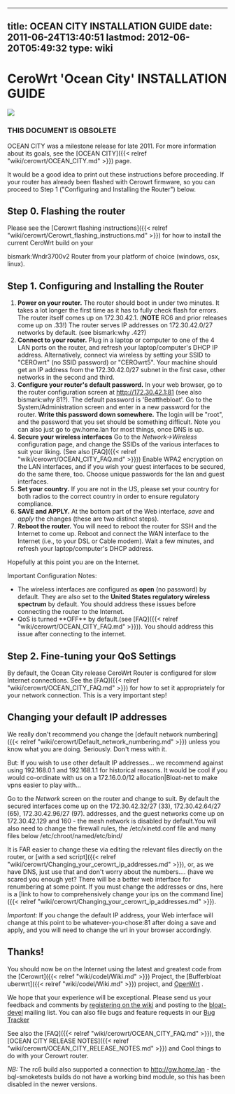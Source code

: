 
---
title: OCEAN CITY INSTALLATION GUIDE
date: 2011-06-24T13:40:51
lastmod: 2012-06-20T05:49:32
type: wiki
---
CeroWrt 'Ocean City' INSTALLATION GUIDE
=======================================

![](flanders320fade.jpg)

### THIS DOCUMENT IS OBSOLETE

OCEAN CITY was a milestone release for late 2011. For more information
about its goals, see the [OCEAN CITY]({{< relref "wiki/cerowrt/OCEAN_CITY.md" >}}) page.

It would be a good idea to print out these instructions before
proceeding. If your router has already been flashed with Cerowrt
firmware, so you can proceed to Step 1 ("Configuring and Installing the
Router") below.

Step 0. Flashing the router
---------------------------

Please see the [Cerowrt flashing instructions]({{< relref "wiki/cerowrt/Cerowrt_flashing_instructions.md" >}}) for how to
install the current CeroWrt build on your
<link>bismark:Wndr3700v2</link> Router from your platform of choice
(windows, osx, linux).

Step 1. Configuring and Installing the Router
---------------------------------------------

1.  **Power on your router.** The router should boot in under
    two minutes. It takes a lot longer the first time as it has to fully
    check flash for errors. The router itself comes up on 172.30.42.1.
    (**NOTE** RC6 and prior releases come up on .33!) The router serves
    IP addresses on 172.30.42.0/27 networks by default. (see
    <link>bismark:why .42</link>?)
2.  **Connect to your router.** Plug in a laptop or computer to one of
    the 4 LAN ports on the router, and refresh your laptop/computer's
    DHCP IP address. Alternatively, connect via wireless by setting your
    SSID to "CEROwrt" (no SSID password) or "CEROwrt5". Your machine
    should get an IP address from the 172.30.42.0/27 subnet in the first
    case, other networks in the second and third.
3.  **Configure your router's default password.** In your web browser,
    go to the router configuration screen at http://172.30.42.1:81 (see
    also <link>bismark:why 81</link>?). The default password
    is 'Beatthebloat'. Go to the System/Administration screen and enter
    in a new password for the router. **Write this password
    down somewhere.** The login will be "root", and the password that
    you set should be something difficult. Note you can also just go to
    gw.home.lan for most things, once DNS is up.
4.  **Secure your wireless interfaces** Go to the *Network-&gt;Wireless*
    configuration page, and change the SSIDs of the various interfaces
    to suit your liking. (See also [FAQ]({{< relref "wiki/cerowrt/OCEAN_CITY_FAQ.md" >}}))
    Enable WPA2 encryption on the LAN interfaces, and if you wish your
    guest interfaces to be secured, do the same there, too. Choose
    unique passwords for the lan and guest interfaces.
5.  **Set your country.** If you are not in the US, please set your
    country for both radios to the correct country in order to ensure
    regulatory compliance.
6.  **SAVE and APPLY.** At the bottom part of the Web interface, *save*
    and *apply* the changes (these are two distinct steps).
7.  **Reboot the router.** You will need to reboot the router for SSH
    and the Internet to come up. Reboot and connect the WAN interface to
    the Internet (i.e., to your DSL or Cable modem). Wait a few minutes,
    and refresh your laptop/computer's DHCP address.

Hopefully at this point you are on the Internet.

Important Configuration Notes:

-   The wireless interfaces are configured as **open** (no password)
    by default. They are also set to the **United States regulatory
    wireless spectrum** by default. You should address these issues
    before connecting the router to the Internet.
-   <link>QoS</link> is turned **OFF** by default.(see
    [FAQ]({{< relref "wiki/cerowrt/OCEAN_CITY_FAQ.md" >}})). You should address this issue
    after connecting to the internet.

Step 2. Fine-tuning your QoS Settings
-------------------------------------

By default, the Ocean City release CeroWrt Router is configured for slow
Internet connections. See the [FAQ]({{< relref "wiki/cerowrt/OCEAN_CITY_FAQ.md" >}}) for how to
set it appropriately for your network connection. This is a very
important step!

Changing your default IP addresses
----------------------------------

We really don't recommend you change the [default network numbering]({{< relref "wiki/cerowrt/Default_network_numbering.md" >}}) unless you know what you are doing. Seriously. Don't
mess with it.

But: If you wish to use other default IP addresses... we recommend
against using 192.168.0.1 and 192.168.1.1 for historical reasons. It
would be cool if you would co-ordinate with us on a <link>172.16.0.0/12
allocation|Bloat-net</link> to make vpns easier to play with...

Go to the *Network* screen on the router and change to suit. By default
the secured interfaces come up on the 172.30.42.32/27 (33),
172.30.42.64/27 (65), 172.30.42.96/27 (97). addresses, and the guest
networks come up on 172.30.42.129 and 160 - the mesh network is disabled
by default.You will also need to change the firewall rules, the
/etc/xinetd.conf file and many files below /etc/chroot/named/etc/bind/

It is FAR easier to change these via editing the relevant files directly
on the router, or [with a sed script]({{< relref "wiki/cerowrt/Changing_your_cerowrt_ip_addresses.md" >}}), or, as we have DNS, just use that and don't worry
about the numbers.... (have we scared you enough yet? There will be a
better web interface for renumbering at some point. If you must change
the addresses or dns, here is a
[link to how to comprehensively change your ips on the command line]({{< relref "wiki/cerowrt/Changing_your_cerowrt_ip_addresses.md" >}}).

*Important:* If you change the default IP address, your Web interface
will change at this point to be whatever-you-chose:81 after doing a save
and apply, and you will need to change the url in your browser
accordingly.

Thanks!
-------

You should now be on the Internet using the latest and greatest code
from the [Cerowrt]({{< relref "wiki/codel/Wiki.md" >}}) Project, the
[Bufferbloat uberwrt]({{< relref "wiki/codel/Wiki.md" >}}) project, and
[OpenWrt](http://www.openwrt.org) .

We hope that your experience will be exceptional. Please send us your
feedback and comments by [registering on the
wiki](http://www.bufferbloat.net/register) and posting to the
[bloat-devel](http://lists.bufferbloat.net/listinfo/bloat-devel) mailing
list. You can also file bugs and feature requests in our [Bug
Tracker](http://www.bufferbloat.net/projects/cerowrt/issues)

See also the [FAQ]({{< relref "wiki/cerowrt/OCEAN_CITY_FAQ.md" >}}), the [OCEAN CITY RELEASE NOTES]({{< relref "wiki/cerowrt/OCEAN_CITY_RELEASE_NOTES.md" >}}) and <link>Cool things to do with your Cerowrt
router</link>.

*NB:* The rc6 build also supported a connection to http://gw.home.lan -
the bql-smoketests builds do not have a working bind module, so this has
been disabled in the newer versions.
